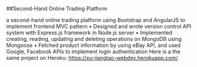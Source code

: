 
##Second-Hand Online Trading Platform

a second-hand online trading platform using Bootstrap and AngularJS to implement frontend MVC pattern
• Designed and wrote version control API system with Express.js framework in Node.js server
• Implemented creating, reading, updating and deleting operations on MongoDB using Mongoose
• Fetched product information by using eBay API, and used Google, Facebook APIs to implement login authentication
Here is a the same project on Heroku: https://xu-jiangtao-webdev.herokuapp.com/

